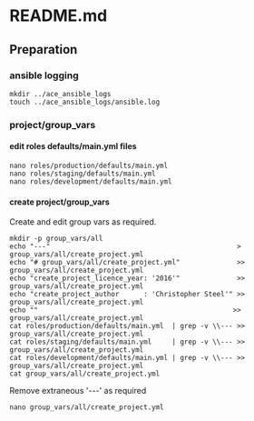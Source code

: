 # README.md

## Preparation

### ansible logging

```shell
mkdir ../ace_ansible_logs
touch ../ace_ansible_logs/ansible.log
```
### project/group_vars

#### edit roles defaults/main.yml files

```shell
nano roles/production/defaults/main.yml
nano roles/staging/defaults/main.yml
nano roles/development/defaults/main.yml
```

#### create project/group_vars

Create and edit group vars as required.

```shell
mkdir -p group_vars/all
echo "---"                                              > group_vars/all/create_project.yml
echo "# group_vars/all/create_project.yml"              >> group_vars/all/create_project.yml
echo "create_project_licence_year: '2016'"              >> group_vars/all/create_project.yml
echo "create_project_author      : 'Christopher Steel'" >> group_vars/all/create_project.yml
echo ""                                                >> group_vars/all/create_project.yml
cat roles/production/defaults/main.yml  | grep -v \\--- >> group_vars/all/create_project.yml
cat roles/staging/defaults/main.yml     | grep -v \\--- >> group_vars/all/create_project.yml
cat roles/development/defaults/main.yml | grep -v \\--- >> group_vars/all/create_project.yml
cat group_vars/all/create_project.yml
```

Remove extraneous '---' as required

```shell
nano group_vars/all/create_project.yml
```

###


